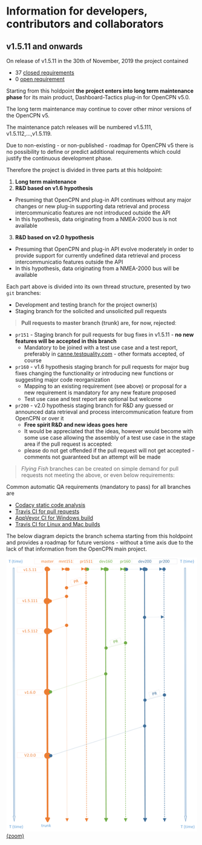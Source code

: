 # Information for developers, contributors and collaborators

## v1.5.11 and onwards

On release of v1.5.11 in the 30th of November, 2019 the project contained
* 37 [closed requirements](https://github.com/canne/dashboard_tactics_pi/issues?q=is%3Aissue+is%3Aclosed+label%3ARequirement+milestone%3Av1.5.11)
* 0 [open requirement](https://github.com/canne/dashboard_tactics_pi/issues?q=is%3Aissue+is%3Aclosed+label%3ARequirement+milestone%3Av1.5.11)

Starting from this holdpoint **the project enters into long term maintenance phase** for its main product, Dashboard-Tactics plug-in for OpenCPN v5.0.

The long term maintenance may continue to cover other minor versions of the OpenCPN v5.

The maintenance patch releases will be numbered v1.5.111, v1.5.112,...,v1.5.119.

Due to non-existing - or non-published - roadmap for OpenCPN v5 there is no possibility to define or predict additional requirements which could justify the continuous development phase.

Therefore the project is divided in three parts at this holdpoint:

1. **Long term maintenance**
2. **R&D based on v1.6 hypothesis**
  * Presuming that OpenCPN and plug-in API continues without any major changes or new plug-in supporting data retrieval and process intercommunicatio features are not introduced outside the API
  * In this hypothesis, data originating from a NMEA-2000 bus is not available
3. **R&D based on v2.0 hypothesis**
  * Presuming that OpenCPN and plug-in API evolve moderately in order to provide support for currently undefined data retrieval and process intercommunicatio features outside the API
  * In this hypothesis, data originating from a NMEA-2000 bus will be available

Each part above is divided into its own thread structure, presented by two `git` branches:

* Development and testing branch for the project owner(s)
* Staging branch for the solicited and unsolicited pull requests

> **Pull requests to master branch (trunk) are, for now, rejected**:

* `pr151` - Staging branch for pull requests for bug fixes in v1.5.11 - **no new features will be accepted in this branch**
  * Mandatory to be joined with a test use case and a test report, preferably in [canne.testquality.com](https://canne.testquality.com) - other formats accepted, of course
* `pr160` - v1.6 hypothesis staging branch for pull requests for major bug fixes changing the functionality or introducing new functions or suggesting major code reorganization
   * Mapping to an existing requirement (see above) or proposal for a new requirement is mandatory for any new feature proposed
   * Test use case and test report are optional but welcome
* `pr200` - v2.0 hypothesis staging branch for R&D any guessed or announced data retrieval and process intercommunication feature from OpenCPN or over it
   * **Free spirit R&D and new ideas goes here**
   * It would be appreciated that the ideas, however would become with some use case allowing the assembly of a test use case in the stage area if the pull request is accepted:
   * please do not get offended if the pull request will not get accepted - comments not guaranteed but an attempt will be made

>_Flying Fish_ branches can be created on simple demand for pull requests not meeting the above, or even below requirements:

Common automatic QA requirements (mandatory to pass) for all branches are
* [Codacy static code analysis](https://app.codacy.com/manual/petri38-github/dashboard_tactics_pi/dashboard)
* [Travis CI for pull requests](https://travis-ci.org/canne/dashboard_tactics_pi)
* [AppVeyor CI for Windows build](https://ci.appveyor.com/project/canne/dashboard-tactics-pi)
* [Travis CI for Linux and Mac builds](https://travis-ci.org/canne/dashboard_tactics_pi)

The below diagram depicts the branch schema starting from this holdpoint and provides a roadmap for future versions - without a time axis due to the lack of that information from the OpenCPN main project.

![v1.5.11_holdpoint_threads.png](v1.5.11_holdpoint_threads.png) [(zoom)](img/v1.5.11_holdpoint_threads.png)
